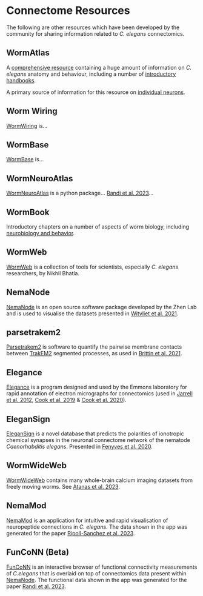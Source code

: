 # Connectome Resources 

The following are other resources which have been developed by the community for sharing information related to _C. elegans_ connectomics.

## WormAtlas

A [comprehensive resource](https://www.wormatlas.org) containing a huge amount of information on _C. elegans_ anatomy and behaviour, including a number of [introductory handbooks](https://www.wormatlas.org/handbookhome.htm).

A primary source of information for this resource on [individual neurons](https://www.wormatlas.org/neurons/Individual%20Neurons/Neuronframeset.html).

## Worm Wiring

[WormWiring](https://www.wormwiring.org/) is...   

## WormBase

[WormBase](https://www.wormbase.org/)  is...

## WormNeuroAtlas

[WormNeuroAtlas](https://francescorandi.github.io/wormneuroatlas) is a python package... [Randi et al. 2023](Randi_2023.md)...

## WormBook

Introductory chapters on a number of aspects of worm biology, including [neurobiology and behavior](http://www.wormbook.org/toc_neurobiobehavior.html).

## WormWeb

[WormWeb](http://wormweb.org/) is a collection of tools for scientists, especially _C. elegans_ researchers, by Nikhil Bhatla.

## NemaNode

[NemaNode](https://nemanode.org) is an open source software package developed by the Zhen Lab and is used to visualise the datasets presented in [Witvliet et al. 2021](Witvliet_2021.md).

## parsetrakem2

[Parsetrakem2](https://github.com/cabrittin/parsetrakem2) is software to quantify the pairwise membrane contacts between [TrakEM2](https://imagej.net/plugins/trakem2/) segmented processes, as used in [Brittin et al. 2021](Brittin_2021.md).

## Elegance

[Elegance](https://www.wormwiring.org/pages/software.html) is a program designed and used by the Emmons laboratory for rapid annotation of electron micrographs for connectomics (used in [Jarrell et al. 2012](Jarrell_2012.md), [Cook et al. 2019](Cook_2019.md) & [Cook et al. 2020](Cook_2020.md)).

## EleganSign

[EleganSign](http://elegansign.linkgroup.hu) is a novel database that predicts the polarities of ionotropic chemical synapses in the neuronal connectome network of the nematode _Caenorhabditis elegans_. Presented in [Fenyves et al. 2020](Fenyves_2020.md).  


## WormWideWeb

[WormWideWeb](http://wormwideweb.org/) contains many whole-brain calcium imaging datasets from freely moving worms. See [Atanas et al. 2023](Atanas_2023.md).  

## NemaMod

[NemaMod](http://nemamod.org/) is an application for intuitive and rapid visualisation of neuropeptide connections in _C. elegans_. The data shown in the app was generated for the paper [Ripoll-Sanchez et al. 2023](RipollSanchez_2023.md). 

## FunCoNN (Beta)
[FunCoNN](https://funconn.princeton.edu/) is an interactive browser of functional connectivity measurements of _C.elegans_ that is overlaid on top of connectomics data present within [NemaNode](https://nemanode.org). The functional data shown in the app was generated for the paper [Randi et al. 2023](Randi_2023.md).










